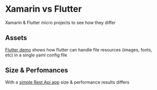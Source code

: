 # Xamarin vs Flutter
Xamarin &amp; Flutter micro projects to see how they differ

## Assets
[Flutter demo](https://github.com/lewixlabs/Xamarin-vs-Flutter/tree/master/assets_challenge) shows how flutter can handle file resources (images, fonts, etc) in a single yaml config file

## Size & Perfomances
With a [simple Rest Api app](https://github.com/lewixlabs/Xamarin-vs-Flutter/tree/master/size_challenge/xamarin/size_challenge) size & performance results differs
